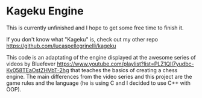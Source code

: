 # Kageku Engine

This is currently unfinished and I hope to get some free time to finish it.

If you don't know what "Kageku" is, check out my other repo https://github.com/lucaspellegrinelli/kageku

This code is an adaptating of the engine displayed at the awesome series of videos by Bluefever https://www.youtube.com/playlist?list=PLZ1QII7yudbc-Ky058TEaOstZHVbT-2hg that teaches the basics of creating a chess engine. The main differences from the video series and this project are the game rules and the language (he is using C and I decided to use C++ with OOP).
